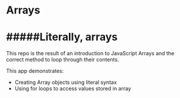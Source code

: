 Arrays
======
#####Literally, arrays
======

This repo is the result of an introduction to JavaScript Arrays
and the correct method to loop through their contents.

This app demonstrates:
* Creating Array objects using literal syntax
* Using for loops to access values stored in array

